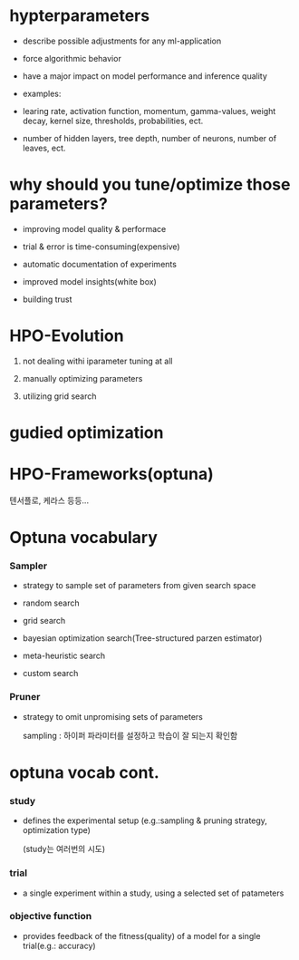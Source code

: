 # hypterparameters

- describe possible adjustments for any ml-application

- force algorithmic behavior

- have a major impact on model performance and inference quality

- examples:

- learing rate, activation function, momentum, gamma-values, weight decay, kernel size, thresholds, probabilities, ect.

- number of hidden layers, tree depth, number of neurons, number of leaves, ect.

# why should you tune/optimize those parameters?

- improving model quality & performace

- trial & error is time-consuming(expensive)

- automatic documentation of experiments

- improved model insights(white box)

- building trust

# HPO-Evolution

1. not dealing withi iparameter tuning at all

2. manually optimizing parameters

3. utilizing grid search

# gudied optimization

# HPO-Frameworks(optuna)

  텐서플로, 케라스 등등...

# Optuna vocabulary

### Sampler

- strategy to sample set of parameters from given search space

- random search

- grid search

- bayesian optimization search(Tree-structured parzen estimator)

- meta-heuristic search

- custom search

### Pruner

- strategy to omit unpromising sets of parameters

  sampling : 하이퍼 파라미터를 설정하고 학습이 잘 되는지 확인함

# optuna vocab cont.

### study

- defines the experimental setup (e.g.:sampling & pruning strategy, optimization type)

  (study는 여러번의 시도)

### trial

- a single experiment within a study, using a selected set of patameters

### objective function

- provides feedback of the fitness(quality) of a model for a single trial(e.g.: accuracy)




